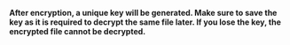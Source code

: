 **After encryption, a unique key will be generated. Make sure to save the key as it is required to decrypt the same file later. If you lose the key, the encrypted file cannot be decrypted.**

